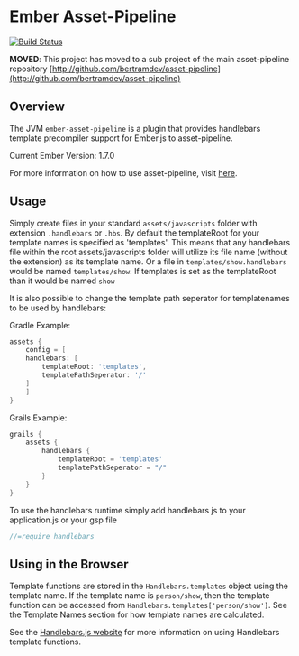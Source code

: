 Ember Asset-Pipeline
=========================
[![Build Status](https://travis-ci.org/bertramdev/ember-asset-pipeline.svg)](https://travis-ci.org/bertramdev/ember-asset-pipeline)

**MOVED**: This project has moved to a sub project of the main asset-pipeline repository [http://github.com/bertramdev/asset-pipeline](http://github.com/bertramdev/asset-pipeline)

Overview
--------
The JVM `ember-asset-pipeline` is a plugin that provides handlebars template precompiler support  for Ember.js to asset-pipeline.

Current Ember Version: 1.7.0

For more information on how to use asset-pipeline, visit [here](http://www.github.com/bertramdev/asset-pipeline).


Usage
-----

Simply create files in your standard `assets/javascripts` folder with extension `.handlebars` or `.hbs`.
By default the templateRoot for your template names is specified as 'templates'. This means that any handlebars file within the root assets/javascripts folder will utilize its file name (without the extension) as its template name. Or a file in `templates/show.handlebars` would be named `templates/show`. If templates is set as the templateRoot than it would be named `show`

It is also possible to change the template path seperator for templatenames to be used by handlebars:


Gradle Example:

```groovy
assets {
	config = [
	handlebars: [
		templateRoot: 'templates',
		templatePathSeperator: '/'
	]
	]
}
```

Grails Example:
```groovy
grails {
	assets {
		handlebars {
			templateRoot = 'templates'
			templatePathSeperator = "/"
		}
	}
}
```

To use the handlebars runtime simply add handlebars js to your application.js or your gsp file

```javascript
//=require handlebars
```


Using in the Browser
--------------------

Template functions are stored in the `Handlebars.templates` object using the template name. If the template name is
`person/show`, then the template function can be accessed from `Handlebars.templates['person/show']`. See the Template Names section for how template names are calculated.

See the [Handlebars.js website](http://handlebarsjs.com/) for more information on using Handlebars template functions.
